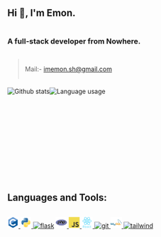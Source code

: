 <div style="display: flex; flex-direction: column;">

## Hi 👋, I'm Emon.

### A full-stack developer from Nowhere.
> Mail:- imemon.sh@gmail.com


<div style="display: flex; flex-direction: row; margin-top: 5px;">

<img height=200 align="left" alt="Github stats" src="https://github-readme-stats.vercel.app/api?username=R-antDev&show_icons=true&theme=joly" />
<img height=200 align="left" alt="Language usage" src="https://github-readme-stats.vercel.app/api/top-langs/?username=R-antDev&layout=donut" /><br>
</div>

<div style="display: flex; flex-direction: column; margin-top: 5px; justify-content: space-evenly;">
    
             
## Languages and Tools:
                
<p align="left">
<a href="https://www.cprogramming.com/" target="_blank" rel="noreferrer">
<img src="https://raw.githubusercontent.com/devicons/devicon/master/icons/c/c-original.svg" alt="c" width="25" height="25" /> </a>
<a href="https://www.python.org" target="_blank" rel="noreferrer">
<img src="https://raw.githubusercontent.com/devicons/devicon/master/icons/python/python-original.svg" alt="python" width="25" height="25" /> </a>
<a href="https://flask.palletsprojects.com/" target="_blank" rel="noreferrer">
<img src="https://www.vectorlogo.zone/logos/pocoo_flask/pocoo_flask-icon.svg" alt="flask" width="25" height="25" /></a>
<a href="https://www.php.net" target="_blank" rel="noreferrer">
<img src="https://raw.githubusercontent.com/devicons/devicon/master/icons/php/php-original.svg" alt="php" width="25" height="25" /> </a>
<a href="https://developer.mozilla.org/en-US/docs/Web/JavaScript" target="_blank" rel="noreferrer">
<img src="https://raw.githubusercontent.com/devicons/devicon/master/icons/javascript/javascript-original.svg" alt="javascript" width="25" height="25" /> </a>
<a href="https://reactjs.org/" target="_blank" rel="noreferrer">
<img src="https://raw.githubusercontent.com/devicons/devicon/master/icons/react/react-original-wordmark.svg" alt="react" width="25" height="25" /> </a>
<a href="https://git-scm.com/" target="_blank" rel="noreferrer">
<img src="https://www.vectorlogo.zone/logos/git-scm/git-scm-icon.svg" alt="git" width="25" height="25" />
</a>
<a href="https://www.mysql.com/" target="_blank" rel="noreferrer">
<img src="https://raw.githubusercontent.com/devicons/devicon/master/icons/mysql/mysql-original-wordmark.svg" alt="mysql" width="25" height="25" /> </a>
<a href="https://tailwindcss.com/" target="_blank" rel="noreferrer">
<img src="https://www.vectorlogo.zone/logos/tailwindcss/tailwindcss-icon.svg" alt="tailwind" width="25" height="25" /> </a>
</p>
</div>
</div>
</div>
